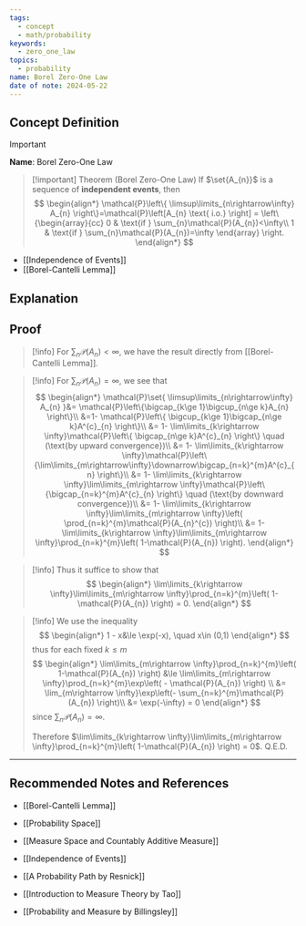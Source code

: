 ```yaml
---
tags:
  - concept
  - math/probability
keywords:
  - zero_one_law
topics:
  - probability
name: Borel Zero-One Law
date of note: 2024-05-22
---
```


## Concept Definition

>[!important]
>**Name**: Borel Zero-One Law

>[!important] Theorem (Borel Zero-One Law)
>If $\set{A_{n}}$ is a sequence of **independent events**, then 
>$$
> \begin{align*}
> \mathcal{P}\left\{ \limsup\limits_{n\rightarrow\infty} A_{n} \right\}=\mathcal{P}\left[A_{n} \text{ i.o.} \right]  = \left\{\begin{array}{cc}
> 0 & \text{if } \sum_{n}\mathcal{P}(A_{n})<\infty\\ 
> 1 & \text{if } \sum_{n}\mathcal{P}(A_{n})=\infty
> \end{array}  \right.
> \end{align*}
>$$ 

- [[Independence of Events]]
- [[Borel-Cantelli Lemma]]

## Explanation




## Proof

>[!info]
>For $\sum_{n}\mathcal{P}(A_{n})<\infty$, we have the result directly from [[Borel-Cantelli Lemma]].

>[!info]
>For $\sum_{n}\mathcal{P}(A_{n})=\infty$, we see that
>$$
> \begin{align*}
> \mathcal{P}\set{ \limsup\limits_{n\rightarrow\infty} A_{n} }&= \mathcal{P}\left\{\bigcap_{k\ge 1}\bigcup_{n\ge k}A_{n}  \right\}\\
> &=1- \mathcal{P}\left\{ \bigcup_{k\ge 1}\bigcap_{n\ge k}A^{c}_{n}  \right\}\\
> &= 1- \lim\limits_{k\rightarrow \infty}\mathcal{P}\left\{ \bigcap_{n\ge k}A^{c}_{n}  \right\} \quad (\text{by upward convergence})\\
> &= 1- \lim\limits_{k\rightarrow \infty}\mathcal{P}\left\{\lim\limits_{m\rightarrow\infty}\downarrow\bigcap_{n=k}^{m}A^{c}_{n}  \right\}\\
> &= 1- \lim\limits_{k\rightarrow \infty}\lim\limits_{m\rightarrow \infty}\mathcal{P}\left\{\bigcap_{n=k}^{m}A^{c}_{n}  \right\}  \quad (\text{by downward convergence})\\
> &= 1- \lim\limits_{k\rightarrow \infty}\lim\limits_{m\rightarrow \infty}\left( \prod_{n=k}^{m}\mathcal{P}(A_{n}^{c}) \right)\\
> &= 1- \lim\limits_{k\rightarrow \infty}\lim\limits_{m\rightarrow \infty}\prod_{n=k}^{m}\left( 1-\mathcal{P}(A_{n}) \right).
> \end{align*}
>$$


>[!info]
> Thus it suffice to show that
>$$ 
> \begin{align*}
> \lim\limits_{k\rightarrow \infty}\lim\limits_{m\rightarrow \infty}\prod_{n=k}^{m}\left( 1-\mathcal{P}(A_{n}) \right) = 0.
> \end{align*}
>$$
>

>[!info]
> We use the inequality 
>$$ 
> \begin{align*}
> 1 - x&\le \exp(-x), \quad x\in (0,1)
> \end{align*}
>$$ 
> thus for each fixed $k \le m$
>$$ 
> \begin{align*}
> \lim\limits_{m\rightarrow \infty}\prod_{n=k}^{m}\left( 1-\mathcal{P}(A_{n}) \right) &\le \lim\limits_{m\rightarrow \infty}\prod_{n=k}^{m}\exp\left( - \mathcal{P}(A_{n}) \right) \\
>&= \lim_{m\rightarrow \infty}\exp\left(- \sum_{n=k}^{m}\mathcal{P}(A_{n}) \right)\\
> &= \exp(-\infty) = 0
> \end{align*}
>$$ 
> since $\sum_{n}\mathcal{P}(A_{n})=\infty$. 
> 
> Therefore $\lim\limits_{k\rightarrow \infty}\lim\limits_{m\rightarrow \infty}\prod_{n=k}^{m}\left( 1-\mathcal{P}(A_{n}) \right) = 0$. Q.E.D.


-----------
##  Recommended Notes and References

- [[Borel-Cantelli Lemma]]

- [[Probability Space]]
- [[Measure Space and Countably Additive Measure]]
- [[Independence of Events]]


- [[A Probability Path by Resnick]]
- [[Introduction to Measure Theory by Tao]]
- [[Probability and Measure by Billingsley]]